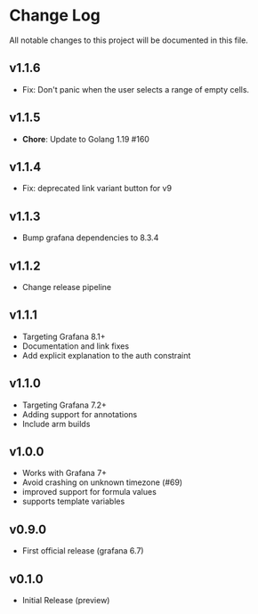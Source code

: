 # Change Log

All notable changes to this project will be documented in this file.

## v1.1.6

- Fix: Don't panic when the user selects a range of empty cells.

## v1.1.5

- **Chore**: Update to Golang 1.19 #160

## v1.1.4

- Fix: deprecated link variant button for v9

## v1.1.3

- Bump grafana dependencies to 8.3.4

## v1.1.2

- Change release pipeline

## v1.1.1

- Targeting Grafana 8.1+
- Documentation and link fixes
- Add explicit explanation to the auth constraint

## v1.1.0

- Targeting Grafana 7.2+
- Adding support for annotations
- Include arm builds

## v1.0.0

- Works with Grafana 7+
- Avoid crashing on unknown timezone (#69)
- improved support for formula values
- supports template variables

## v0.9.0

- First official release (grafana 6.7)

## v0.1.0

- Initial Release (preview)
